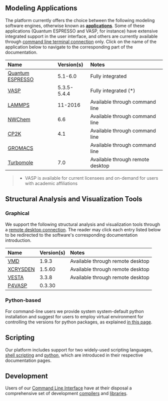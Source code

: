 

## Modeling Applications

The platform currently offers the choice between the following modeling software engines, otherwise known as **[applications](../software/modeling/applications.md)**. Some of these applications (Quantum ESPRESSO and VASP, for instance) have extensive integrated support in the user interface, and others are currently available through [command line terminal connection](../cli/overview.md) only. Click on the name of the application below to navigate to the corresponding part of the documentation.

| Name    |  Version(s)      | Notes      |
| :-------- |:----------- |:------------- |
| [Quantum ESPRESSO](modeling/quantum-espresso.md) | 5.1-6.0 | Fully integrated |
| [VASP](modeling/vasp.md)      | 5.3.5-5.4.4 | Fully integrated (*) |
| [LAMMPS](modeling/lammps.md)    | 11-2016 | Available through command line |
| [NWChem](mdeling/nwchem.md)    | 6.6     | Available through command line |
| [CP2K](modeling/cp2k.md)      | 4.1     | Available through command line |
| [GROMACS](modeling/gromacs.md) |        | Available through command line |
| [Turbomole](modeling/turbomole.md) | 7.0     | Available through remote desktop |

> * VASP is available for current licensees and on-demand for users with academic affiliations

## Structural Analysis and Visualization Tools

### Graphical

We support the following structural analysis and visualization tools through a [remote desktop connection](../remote-connection/remote-desktop.md). The reader may click each entry listed below to be redirected to the software's corresponding documentation introduction.

| Name      |  Version(s) | Notes         |
| :-------- |:----------- |:------------- |
| [VMD](vmd.md) | 1.9.3 | Available through remote desktop |
| [XCRYSDEN](xcrysden.md) |  1.5.60 | Available through remote desktop |
| [VESTA](vesta.md)  | 3.3.8 | Available through remote desktop |
| [P4VASP](p4vasp.md) |  0.3.30 |  |

### Python-based

For command-line users we provide system system-default python installation and suggest for users to employ virtual environment for controlling the versions for python packages, as explained [in this page](../cli/actions/create-python-env.md).

## Scripting

Our platform includes support for two widely-used scripting languages, [shell scripting](scripting/shell.md) and [python](scripting/python.md), which are introduced in their respective documentation pages.

## Development

Users of our [Command Line Interface](../cli/overview.md) have at their disposal a comprehensive set of development [compilers](development/compilers.md) and [libraries](development/libraries.md).
